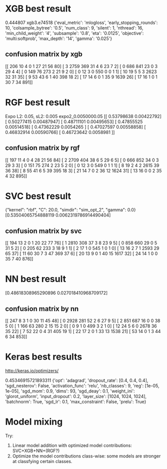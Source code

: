  
# XGB best result

0.444807
xgb3.e74518 
{'eval_metric': 'mlogloss', 'early_stopping_rounds': 10,
'colsample_bytree': '0.5', 'num_class': 9, 'silent': 1, 'nthread': 16,
'min_child_weight': '4', 'subsample': '0.8', 'eta': '0.0125',
'objective': 'multi:softprob', 'max_depth': '14', 'gamma': '0.025'}



## confusion matrix by xgb
[[ 206   10    4    0    1   27   21   56   80]
 [   3 2759  369   31    4    6   23    7    2]
 [   0  686  841   23    0    3   29    4    4]
 [   0  149   76  273    2   21    9    2    0]
 [   0   12    3    0  550    0    0    1    1]
 [  10   19    5    5    3 2623   32   31   35]
 [   9   53   43    6    1   40  398   18    2]
 [  17   14    6    0    1   35    9 1639   26]
 [  17   16    1    0    1   30    7   34  891]]

# RGF best result

Expo L2: 0.05, sL2: 0.005
expo2_0.0050000.05
[[ 0.53798638  0.00422792]
 [ 0.50277415  0.00487947]
 [ 0.48711101  0.00495653]
 [ 0.47855525  0.00514518]
 [ 0.47362229  0.0054265 ]
 [ 0.47027597  0.00558858]
 [ 0.46832914  0.00590766]
 [ 0.46723642  0.0058981 ]]

## confusion matrix by rgf
[[ 197   11    4    0    4   28   21   56   84]
 [   2 2709  404   38    6    5   29    6    5]
 [   0  666  852   34    0    3   29    3    3]
 [   0  151   75  274    2   23    5    2    0]
 [   0   12    3    0  549    0    1    1    1]
 [   8   19    2    4    2 2615   39   36   38]
 [   8   55   41    6    5   39  395   18    3]
 [  21   14    7    0    2   36   12 1624   31]
 [  13   16    0    0    2   35    4   32  895]]

# SVC best result
{"kernel": "rbf", "C": 20.0, "simdir": "sim_opt_2", "gamma": 0.0}
[0.53504065754888119 0.0062319786914490404]


## confusion matrix by svc
[[ 194   13    2    0    1   20   22   77   76]
 [   1 2810  308   37    3    8   23    9    5]
 [   0  858  660   29    0    5   31    5    2]
 [   0  205   62  233    3   18    9    1    1]
 [   2   17    1    0  545    1    0    1    0]
 [  13   16    2    7    1 2593   29   65   37]
 [  11   60   30    7    3   47  369   37    6]
 [  20   13    9    0    1   40   15 1617   32]
 [  24   14    1    0    0   35    7   40  876]]


# NN best result
[0.48618308965290896 0.027018410968709172]

## confusion matrix by nn
[[ 247    8    3    1    0   30   11   45   48]
 [   0 2928  281   52    2    6   27    9    5]
 [   2  851  687   16    0    0   38    5    0]
 [   1  166   63  280    2   15   15    2    0]
 [   0    9    1    0  499    3    2    1    0]
 [  12   24    5    6    0 2678   36   35   22]
 [   7   52   22    0    4   31  405   19    1]
 [  22   17    2    0    1   33   13 1538   21]
 [  53   14    0    1    3   44    6   34  853]]


# Keras best results 
http://keras.io/optimizers/

0.45346915721893311
{'opt': 'adagrad', 'dropout_rate': [0.4, 0.4, 0.4], 'sgd_nesterov':
False, 'activation_func': 'relu', 'nb_classes': 9, 'reg':
[1e-05, 1e-05], 'sgd_mom': 0.9, 'dims': 93, 'sgd_deay': 0.1,
'weight_ini': 'glorot_uniform', 'input_dropout': 0.2, 'layer_size':
[1024, 1024, 1024], 'batchnorm': True, 'sgd_lr': 0.1,
'max_constraint': False, 'prelu': True}


# Model mixing

Try:

1. Linear model addition with optimized model contributions:
   SVC+XGB+NN+(RGF?)
2. Optimize the model contributions class-wise: some models are
   stronger at classfying certain classes.
